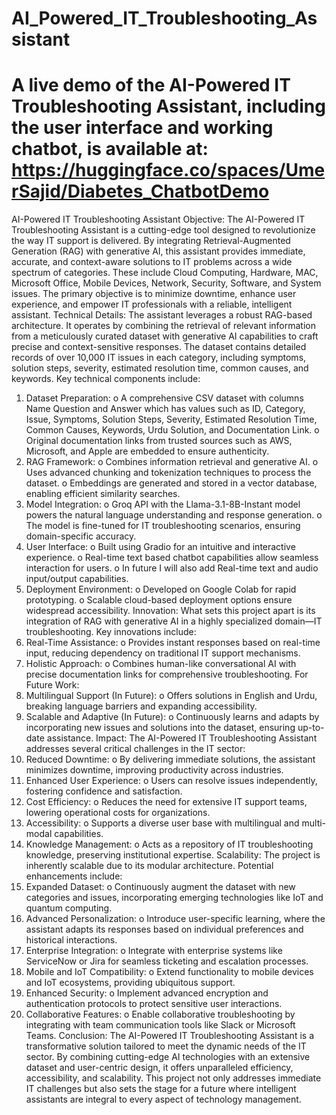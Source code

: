 # AI_Powered_IT_Troubleshooting_Assistant

# A live demo of the AI-Powered IT Troubleshooting Assistant, including the user interface and working chatbot, is available at: https://huggingface.co/spaces/UmerSajid/Diabetes_ChatbotDemo
AI-Powered IT Troubleshooting Assistant
Objective:
The AI-Powered IT Troubleshooting Assistant is a cutting-edge tool designed to revolutionize the way IT support is delivered. By integrating Retrieval-Augmented Generation (RAG) with generative AI, this assistant provides immediate, accurate, and context-aware solutions to IT problems across a wide spectrum of categories. These include Cloud Computing, Hardware, MAC, Microsoft Office, Mobile Devices, Network, Security, Software, and System issues. The primary objective is to minimize downtime, enhance user experience, and empower IT professionals with a reliable, intelligent assistant.
Technical Details:
The assistant leverages a robust RAG-based architecture. It operates by combining the retrieval of relevant information from a meticulously curated dataset with generative AI capabilities to craft precise and context-sensitive responses. The dataset contains detailed records of over 10,000 IT issues in each category, including symptoms, solution steps, severity, estimated resolution time, common causes, and keywords. Key technical components include:
1.	Dataset Preparation:
o	A comprehensive CSV dataset with columns Name Question and Answer which has values such as ID, Category, Issue, Symptoms, Solution Steps, Severity, Estimated Resolution Time, Common Causes, Keywords, Urdu Solution, and Documentation Link.
o	Original documentation links from trusted sources such as AWS, Microsoft, and Apple are embedded to ensure authenticity.
2.	RAG Framework:
o	Combines information retrieval and generative AI.
o	Uses advanced chunking and tokenization techniques to process the dataset.
o	Embeddings are generated and stored in a vector database, enabling efficient similarity searches.
3.	Model Integration:
o	Groq API with the Llama-3.1-8B-Instant model powers the natural language understanding and response generation.
o	The model is fine-tuned for IT troubleshooting scenarios, ensuring domain-specific accuracy.
4.	User Interface:
o	Built using Gradio for an intuitive and interactive experience.
o	Real-time text based chatbot capabilities allow seamless interaction for users.
o	In future I will also add Real-time text and audio input/output capabilities.
5.	Deployment Environment:
o	Developed on Google Colab for rapid prototyping.
o	Scalable cloud-based deployment options ensure widespread accessibility.
Innovation:
What sets this project apart is its integration of RAG with generative AI in a highly specialized domain—IT troubleshooting. Key innovations include:
1.	Real-Time Assistance:
o	Provides instant responses based on real-time input, reducing dependency on traditional IT support mechanisms.
2.	Holistic Approach:
o	Combines human-like conversational AI with precise documentation links for comprehensive troubleshooting.
For Future Work:
3.	Multilingual Support (In Future):
o	Offers solutions in English and Urdu, breaking language barriers and expanding accessibility.
4.	Scalable and Adaptive (In Future):
o	Continuously learns and adapts by incorporating new issues and solutions into the dataset, ensuring up-to-date assistance.
Impact:
The AI-Powered IT Troubleshooting Assistant addresses several critical challenges in the IT sector:
1.	Reduced Downtime:
o	By delivering immediate solutions, the assistant minimizes downtime, improving productivity across industries.
2.	Enhanced User Experience:
o	Users can resolve issues independently, fostering confidence and satisfaction.
3.	Cost Efficiency:
o	Reduces the need for extensive IT support teams, lowering operational costs for organizations.
4.	Accessibility:
o	Supports a diverse user base with multilingual and multi-modal capabilities.
5.	Knowledge Management:
o	Acts as a repository of IT troubleshooting knowledge, preserving institutional expertise.
Scalability:
The project is inherently scalable due to its modular architecture. Potential enhancements include:
1.	Expanded Dataset:
o	Continuously augment the dataset with new categories and issues, incorporating emerging technologies like IoT and quantum computing.
2.	Advanced Personalization:
o	Introduce user-specific learning, where the assistant adapts its responses based on individual preferences and historical interactions.
3.	Enterprise Integration:
o	Integrate with enterprise systems like ServiceNow or Jira for seamless ticketing and escalation processes.
4.	Mobile and IoT Compatibility:
o	Extend functionality to mobile devices and IoT ecosystems, providing ubiquitous support.
5.	Enhanced Security:
o	Implement advanced encryption and authentication protocols to protect sensitive user interactions.
6.	Collaborative Features:
o	Enable collaborative troubleshooting by integrating with team communication tools like Slack or Microsoft Teams.
Conclusion:
The AI-Powered IT Troubleshooting Assistant is a transformative solution tailored to meet the dynamic needs of the IT sector. By combining cutting-edge AI technologies with an extensive dataset and user-centric design, it offers unparalleled efficiency, accessibility, and scalability. This project not only addresses immediate IT challenges but also sets the stage for a future where intelligent assistants are integral to every aspect of technology management.
